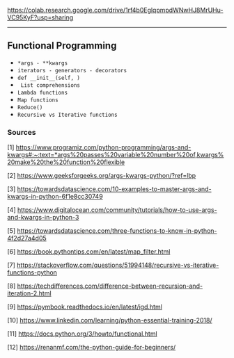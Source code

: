 https://colab.research.google.com/drive/1rf4b0EglqpmpdWNwHJ8MrUHu-VC95KyF?usp=sharing

-----

## Functional Programming

* `*args - **kwargs`
* `iterators - generators - decorators`
* `def __init__(self, )`
* ` List comprehensions`
* `Lambda functions`
* `Map functions`
* `Reduce()`
* `Recursive vs Iterative functions`





### Sources

[1] https://www.programiz.com/python-programming/args-and-kwargs#:~:text=*args%20passes%20variable%20number%20of,kwargs%20make%20the%20function%20flexible

[2] https://www.geeksforgeeks.org/args-kwargs-python/?ref=lbp

[3] https://towardsdatascience.com/10-examples-to-master-args-and-kwargs-in-python-6f1e8cc30749

[4] https://www.digitalocean.com/community/tutorials/how-to-use-args-and-kwargs-in-python-3

[5] https://towardsdatascience.com/three-functions-to-know-in-python-4f2d27a4d05

[6] https://book.pythontips.com/en/latest/map_filter.html

[7] https://stackoverflow.com/questions/51994148/recursive-vs-iterative-functions-python

[8] https://techdifferences.com/difference-between-recursion-and-iteration-2.html

[9] https://pymbook.readthedocs.io/en/latest/igd.html

[10] https://www.linkedin.com/learning/python-essential-training-2018/

[11] https://docs.python.org/3/howto/functional.html

[12] https://renanmf.com/the-python-guide-for-beginners/